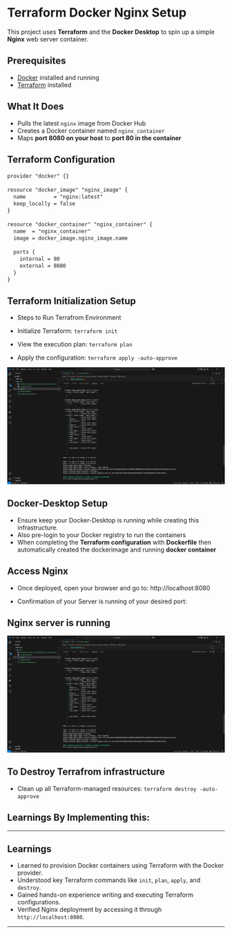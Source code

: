 # Terraform Docker Nginx Setup

This project uses **Terraform** and the **Docker Desktop** to spin up a simple **Nginx** web server container.

##  Prerequisites

- [Docker](https://docs.docker.com/get-docker/) installed and running
- [Terraform](https://developer.hashicorp.com/terraform/downloads) installed

      
##  What It Does

- Pulls the latest `nginx` image from Docker Hub
- Creates a Docker container named `nginx_container`
- Maps **port 8080 on your host** to **port 80 in the container**

##  Terraform Configuration

```hcl
provider "docker" {}

resource "docker_image" "nginx_image" {
  name         = "nginx:latest"
  keep_locally = false
}

resource "docker_container" "nginx_container" {
  name  = "nginx_container"
  image = docker_image.nginx_image.name

  ports {
    internal = 80
    external = 8080
  }
}
```

## Terraform Initialization Setup

- Steps to Run Terrafrom Environment

- Initialize Terraform: `terraform init`

- View the execution plan: `terraform plan`

- Apply the configuration: `terraform apply -auto-approve`


![Terrform creating is completed](./pictures/output%201.png)


## Docker-Desktop Setup

- Ensure keep your Docker-Desktop is running while creating this infrastructure.
- Also pre-login to your Docker registry to run the containers
- When completing the **Terraform configuration** with **Dockerfile** then automatically created the dockerimage and running **docker container**


## Access Nginx

- Once deployed, open your browser and go to:
 http://localhost:8080

- Confirmation of your Server is running of your desired port:

## Nginx server is running
![Terrform creating is completed](./pictures/output%201.png)


## To Destroy Terrafrom infrastructure

- Clean up all Terraform-managed resources:
`terraform destroy -auto-approve`

## Learnings By Implementing this:

---

## Learnings

- Learned to provision Docker containers using Terraform with the Docker provider.  
- Understood key Terraform commands like `init`, `plan`, `apply`, and `destroy`.  
- Gained hands-on experience writing and executing Terraform configurations.  
- Verified Nginx deployment by accessing it through `http://localhost:8080`.  

---


